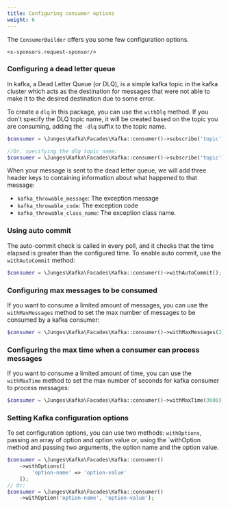 ```yaml
---
title: Configuring consumer options
weight: 6
---
```


The `ConsumerBuilder` offers you some few configuration options.

```+parse
<x-sponsors.request-sponsor/>
```

### Configuring a dead letter queue
In kafka, a Dead Letter Queue (or DLQ), is a simple kafka topic in the kafka cluster which acts as the destination for messages that were not
able to make it to the desired destination due to some error.

To create a `dlq` in this package, you can use the `withDlq` method. If you don't specify the DLQ topic name, it will be created based on the topic you are consuming,
adding the `-dlq` suffix to the topic name.

```php
$consumer = \Junges\Kafka\Facades\Kafka::consumer()->subscribe('topic')->withDlq();

//Or, specifying the dlq topic name:
$consumer = \Junges\Kafka\Facades\Kafka::consumer()->subscribe('topic')->withDlq('your-dlq-topic-name')
```

When your message is sent to the dead letter queue, we will add three header keys to containing information about what happened to that message:

- `kafka_throwable_message`: The exception message
- `kafka_throwable_code`: The exception code
- `kafka_throwable_class_name`: The exception class name.

### Using auto commit
The auto-commit check is called in every poll, and it checks that the time elapsed is greater than the configured time. To enable auto commit,
use the `withAutoCommit` method:

```php
$consumer = \Junges\Kafka\Facades\Kafka::consumer()->withAutoCommit();
```

### Configuring max messages to be consumed
If you want to consume a limited amount of messages, you can use the `withMaxMessages` method to set the max number of messages to be consumed by a
kafka consumer:

```php
$consumer = \Junges\Kafka\Facades\Kafka::consumer()->withMaxMessages(2);
```

### Configuring the max time when a consumer can process messages
If you want to consume a limited amount of time, you can use the `withMaxTime` method to set the max number of seconds for
kafka consumer to process messages:

```php
$consumer = \Junges\Kafka\Facades\Kafka::consumer()->withMaxTime(3600);
```

### Setting Kafka configuration options
To set configuration options, you can use two methods: `withOptions`, passing an array of option and option value or, using the `withOption method and
passing two arguments, the option name and the option value.

```php
$consumer = \Junges\Kafka\Facades\Kafka::consumer()
    ->withOptions([
        'option-name' => 'option-value'
    ]);
// Or:
$consumer = \Junges\Kafka\Facades\Kafka::consumer()
    ->withOption('option-name', 'option-value');
```